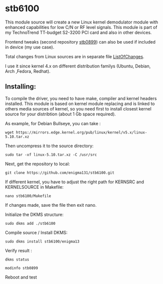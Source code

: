 # stb6100

This module source will create a new Linux kernel demodulator module with enhanced capabilities for low C/N or RF level signals. This module is part of my TechnoTrend TT-budget S2-3200 PCI card and also in other devices.

Frontend tweaks (second repository [stb0899](https://github.com/enigma131/stb0899)) can also be used if included in device (my use case).

Total changes from Linux sources are in separate file [ListOfChanges](ListOfChanges). 

I use it since kernel 4.x on different distribution familys (Ubuntu, Debian, Arch ,Fedora, Redhat).

## Installing:

To compile the driver, you need to have make, compiler and kernel headers installed. This module is based on kernel module replacing and is linked to others media sources of kernel, so you need first to install closest kernel source for your distribtion (about 1 Gb space required).

As example, for Debian Bullseye, you can take : 

    wget https://mirrors.edge.kernel.org/pub/linux/kernel/v5.x/linux-5.10.tar.xz

Then uncompress it to the source directory:

    sudo tar -xf linux-5.10.tar.xz -C /usr/src

Next, get the repository to local:

    git clone https://github.com/enigma131/stb6100.git

If different kernel, you have to adjust the right path for KERNSRC and KERNELSOURCE in Makefile:

    nano stb6100/Makefile 

If changes made, save the file then exit nano.

Initialize the DKMS structure:

    sudo dkms add ./stb6100

Compile source / Install DKMS:

    sudo dkms install stb6100/enigma13

Verify result :

    dkms status

    modinfo stb0899

Reboot and test
